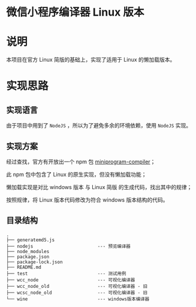 # 微信小程序编译器 Linux 版本

# 说明

本项目在官方 Linux 简版的基础上，实现了适用于 Linux 的懒加载版本。

# 实现思路

## 实现语言

由于项目中用到了 `NodeJS` ，所以为了避免多余的环境依赖，使用 `NodeJS` 实现。

## 实现方案

经过查找，官方有开放出一个 npm 包 [miniprogram-compiler](https://www.npmjs.com/package/miniprogram-compiler)；

此 npm 包中包含了 Linux 的原生实现，但没有懒加载功能；

懒加载实现是对比 windows 版本 与 Linux 简版 的生成代码，找出其中的规律；

按照规律，将 Linux 版本代码修改为符合 windows 版本结构的代码。

## 目录结构

```
.
├── generatemd5.js
├── nodejs                        --- 预览编译器
├── node_modules
├── package.json
├── package-lock.json
├── README.md
├── test                          --- 测试用例
├── wcc_node                      --- 可视化编译器
├── wcc_node_old                  --- 可视化编译器 - 旧
├── wcsc_node_old                 --- 可视化编译器 - 旧
└── wine                          --- windows版本编译器
```